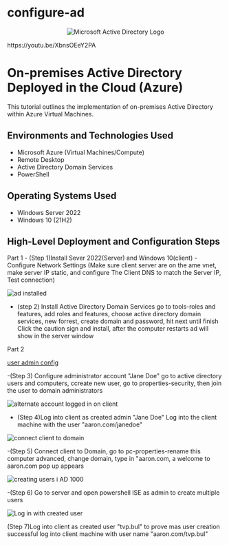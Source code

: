 # configure-ad

<p align="center">
<img src="https://i.imgur.com/pU5A58S.png" alt="Microsoft Active Directory Logo"/>
</p>
https://youtu.be/XbnsOEeY2PA
<h1>On-premises Active Directory Deployed in the Cloud (Azure)</h1>
This tutorial outlines the implementation of on-premises Active Directory within Azure Virtual Machines.<br />


<h2>Environments and Technologies Used</h2>

- Microsoft Azure (Virtual Machines/Compute)
- Remote Desktop
- Active Directory Domain Services
- PowerShell

<h2>Operating Systems Used </h2>

- Windows Server 2022
- Windows 10 (21H2)

<h2>High-Level Deployment and Configuration Steps</h2>
Part 1
- (Step 1)Install Sever 2022(Server) and Windows 10(client)
-Configure Network Settings (Make sure client server are on the ame vnet, make server IP static, and configure The Client DNS to match the Server IP, Test connection)





![ad installed](https://github.com/AaronWhiteTech/configure-ad/assets/155200818/792b8791-f1c7-455d-991f-c64c35429ace)



- (step 2) Install Active Directory Domain Services go to tools-roles and features, add roles and features, choose active directory domain services, new forrest, create domain and password, hit next until finish
  Click the caution sign and install, after the computer restarts ad will show in the server window


Part 2

[user admin config](https://github.com/AaronWhiteTech/configure-ad/assets/155200818/e9d44fcf-dc04-4009-a94d-bbd14d3262bd)

-(Step 3) Configure administrator account "Jane Doe" go to active directory users and computers, ccreate new user, go to properties-security, then join the user to domain administrators




![alternate account logged in on client](https://github.com/AaronWhiteTech/configure-ad/assets/155200818/bdd2d59a-78b3-45fe-9c30-86d48ed465e8)

- (Step 4)Log into client as created admin "Jane Doe" Log into the client machine with the user "aaron.com/janedoe"




![connect client to domain](https://github.com/AaronWhiteTech/configure-ad/assets/155200818/0c46cc4f-deaa-4b9a-9503-6f05232bec5f)

-(Step 5) Connect client to Domain, go to pc-properties-rename this computer advanced, change domain, type in "aaron.com, a welcome to aaron.com pop up appears






![creating users i AD 1000](https://github.com/AaronWhiteTech/configure-ad/assets/155200818/e0275595-1580-43a7-a3b3-e835c730754f)

-(Step 6)  Go to server and open powershell ISE as admin to create multiple users










   ![Log in with created user ](https://github.com/AaronWhiteTech/configure-ad/assets/155200818/1ea0e335-a9bb-4195-a47a-1cdfbfc50fd0)


(Step 7)Log into client as created user "tvp.bul" to prove mas user creation successful log into client machine with user name "aaron.com/tvp.bul"

